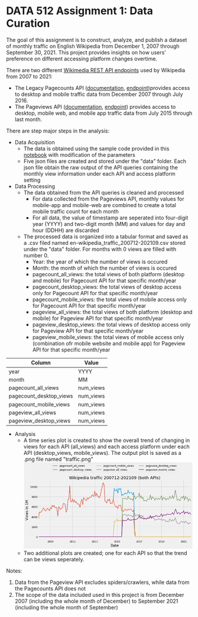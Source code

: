 
# DATA 512 Assignment 1: Data Curation #

The goal of this assignment is to construct, analyze, and publish a dataset of monthly traffic on English Wikipedia from December 1, 2007 through September 30, 2021. This project provides insights on how users' preference on different accessing platform changes overtime. 

There are two different [Wikimedia REST API endpoints](https://www.mediawiki.org/wiki/REST_API) used by Wikipedia from 2007 to 2021:
* The Legacy Pagecounts API ([documentation](https://wikitech.wikimedia.org/wiki/Analytics/AQS/Legacy_Pagecounts), [endpoint](https://wikimedia.org/api/rest_v1/#!/Pagecounts_data_(legacy)/get_metrics_legacy_pagecounts_aggregate_project_access_site_granularity_start_end))provides access to desktop and mobile traffic data from December 2007 through July 2016.
* The Pageviews API ([documentation](https://wikitech.wikimedia.org/wiki/Analytics/AQS/Pageviews), [endpoint](https://wikimedia.org/api/rest_v1/#!/Pageviews_data/get_metrics_pageviews_aggregate_project_access_agent_granularity_start_end)) provides access to desktop, mobile web, and mobile app traffic data from July 2015 through last month.


There are step major steps in the analysis: 
* Data Acquisition
  * The data is obtained using the sample code provided in this [notebook](http://paws-public.wmflabs.org/paws-public/User:Jtmorgan/data512_a1_example.ipynb) with modification of the parameters
  * Five json files are created and stored under the "data" folder. Each json file obtain the raw output of the API queries containing the monthly view information under each API and access platform setting
* Data Processing
  * The data obtained from the API queries is cleaned and processed
    * For data collected from the Pageviews API, monthly values for mobile-app and mobile-web are combined to create a total mobile traffic count for each month
    * For all data, the value of timestamp are seperated into four-digit year (YYYY) and two-digit month (MM) and values for day and hour (DDHH) are discarded
  * The processed data is organized into a tabular format and saved as a .csv filed named en-wikipedia_traffic_200712-202109.csv stored under the "data" folder. For months with 0 views are filled with number 0.
      * Year: the year of which the number of views is occured
      * Month: the month of which the number of views is occured
      * pagecount_all_views: the total views of both platform (desktop and mobile) for Pagecount API for that specific month/year
      * pagecount_desktop_views: the total views of desktop access only for Pagecount API for that specific month/year
      * pagecount_mobile_views: the total views of mobile access only for Pagecount API for that specific month/year
      * pageview_all_views: the total views of both platform (desktop and mobile) for Pageview API for that specific month/year
      * pageview_desktop_views: the total views of desktop access only for Pageview API for that specific month/year
      * pageview_mobile_views: the total views of mobile access only (combination ofr mobile website and mobile app) for Pageview API for that specific month/year
      
| Column                  | Value     |
|-------------------------|-----------|
| year                    | YYYY      |
| month                   | MM        |
| pagecount_all_views     | num_views |
| pagecount_desktop_views | num_views |
| pagecount_mobile_views  | num_views |
| pageview_all_views      | num_views |
| pageview_desktop_views  | num_views |


* Analysis
  * A time series plot is created to show the overall trend of changing in views for each API (all_views) and each access platform under each API (desktop_views, mobile_views). The output plot is saved as a .png file named "traffic.png"
  ![traffic analysis](https://github.com/Sabrinawang06/data-512-a1/blob/3ea2d68cd4adae00d4c82f677f3402f3976adeea/traffic.png)
  * Two additional plots are created; one for each API so that the trend can be views seperately. 


Notes: 
1. Data from the Pageview API excludes spiders/crawlers, while data from the Pagecounts API does not
2. The scope of the data included used in this project is from December 2007 (including the whole month of December) to September 2021 (including the whole month of September)
